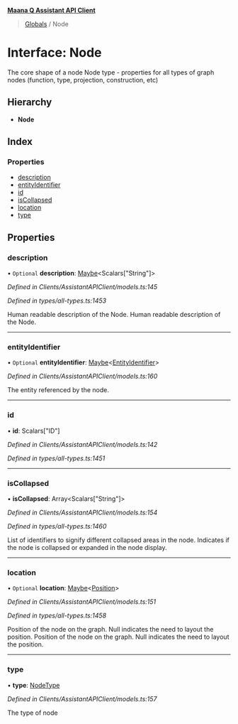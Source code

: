 **[Maana Q Assistant API Client](../README.md)**

> [Globals](../README.md) / Node

# Interface: Node

The core shape of a node
Node type - properties for all types of graph nodes (function, type, projection,
construction, etc)

## Hierarchy

* **Node**

## Index

### Properties

* [description](node.md#description)
* [entityIdentifier](node.md#entityidentifier)
* [id](node.md#id)
* [isCollapsed](node.md#iscollapsed)
* [location](node.md#location)
* [type](node.md#type)

## Properties

### description

• `Optional` **description**: [Maybe](../README.md#maybe)\<Scalars[\"String\"]>

*Defined in Clients/AssistantAPIClient/models.ts:145*

*Defined in types/all-types.ts:1453*

Human readable description of the Node.
Human readable description of the Node.

___

### entityIdentifier

• `Optional` **entityIdentifier**: [Maybe](../README.md#maybe)\<[EntityIdentifier](entityidentifier.md)>

*Defined in Clients/AssistantAPIClient/models.ts:160*

The entity referenced by the node.

___

### id

•  **id**: Scalars[\"ID\"]

*Defined in Clients/AssistantAPIClient/models.ts:142*

*Defined in types/all-types.ts:1451*

___

### isCollapsed

•  **isCollapsed**: Array\<Scalars[\"String\"]>

*Defined in Clients/AssistantAPIClient/models.ts:154*

*Defined in types/all-types.ts:1460*

List of identifiers to signify different collapsed areas in the node.
Indicates if the node is collapsed or expanded in the node display.

___

### location

• `Optional` **location**: [Maybe](../README.md#maybe)\<[Position](position.md)>

*Defined in Clients/AssistantAPIClient/models.ts:151*

*Defined in types/all-types.ts:1458*

Position of the node on the graph. Null indicates the need to layout the
position.
Position of the node on the graph. Null indicates the need to layout the
position.

___

### type

•  **type**: [NodeType](../enums/nodetype.md)

*Defined in Clients/AssistantAPIClient/models.ts:157*

The type of node
